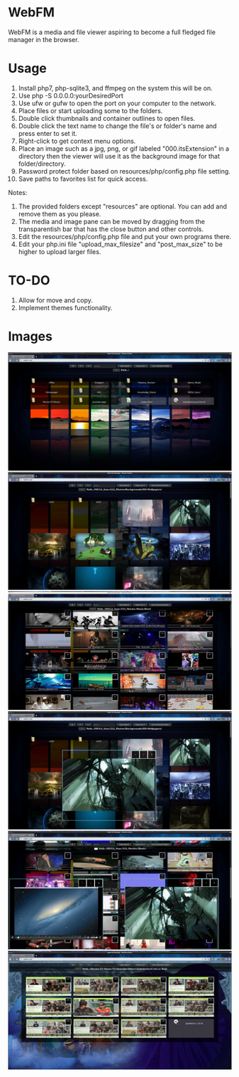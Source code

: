 # WebFM
WebFM is a media and file viewer aspiring to become a full fledged file manager in the browser.

# Usage
1. Install php7, php-sqlite3, and ffmpeg on the system this will be on.
2. Use php -S 0.0.0.0:yourDesiredPort
3. Use ufw or gufw to open the port on your computer to the network.
4. Place files or start uploading some to the folders.
5. Double click thumbnails and container outlines to open files.
6. Double click the text name to change the file's or folder's name and press enter to set it.
7. Right-click to get context menu options.
8. Place an image such as a jpg, png, or gif labeled "000.itsExtension" in a directory then the viewer will use it as the background image for that folder/directory.
9. Password protect folder based on resources/php/config.php file setting.
10. Save paths to favorites list for quick access.

Notes:
1. The provided folders except "resources" are optional. You can add and remove them as you please.
2. The media and image pane can be moved by dragging from the transparentish bar that has the close button and other controls.
3. Edit the resources/php/config.php file and put your own programs there.
4. Edit your php.ini file "upload_max_filesize" and "post_max_size" to be higher to upload larger files.

# TO-DO
1. Allow for move and copy.
2. Implement themes functionality.


# Images
![1 Home](Images/pic1.png)
![2 Images Listed](Images/pic2.png)
![3 Videos Listed](Images/pic3.png)
![4 Image Open](Images/pic4.png)
![5 Image Open And Video Playing](Images/pic5.png)
![6 Alternate Background](Images/pic6.png)
